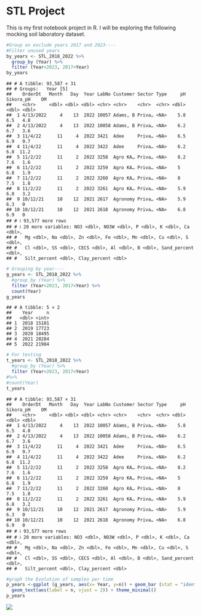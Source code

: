 STL Project
================

This is my first notebook project in R. I will be exploring the
following mocking soil laboratory dataset.

``` r
#Group an exclude years 2017 and 2023----
#Filter unused years
by_years <- STL_2018_2022 %>% 
  group_by (Year) %>% 
  filter (Year<2023, 2017<Year)
by_years
```

    ## # A tibble: 93,587 × 31
    ## # Groups:   Year [5]
    ##    OrderDt   Month   Day  Year LabNo Customer Sector Type     pH Sikora_pH    OM
    ##    <chr>     <dbl> <dbl> <dbl> <chr> <chr>    <chr>  <chr> <dbl>     <dbl> <dbl>
    ##  1 4/13/2022     4    13  2022 10057 Adams, B Priva… <NA>    5.8       6.5   4.8
    ##  2 4/13/2022     4    13  2022 10058 Adams, B Priva… <NA>    6.2       6.7   3.6
    ##  3 11/4/22      11     4  2022 3421  Adee     Priva… <NA>    6.5       6.9   9.7
    ##  4 11/4/22      11     4  2022 3422  Adee     Priva… <NA>    6.2       6.8  11.2
    ##  5 11/2/22      11     2  2022 3258  Agro KA… Priva… <NA>    8.2       7.6   1.6
    ##  6 11/2/22      11     2  2022 3259  Agro KA… Priva… <NA>    5         6.8   1.9
    ##  7 11/2/22      11     2  2022 3260  Agro KA… Priva… <NA>    8         7.5   1.8
    ##  8 11/2/22      11     2  2022 3261  Agro KA… Priva… <NA>    5.9       6.8   3.2
    ##  9 10/12/21     10    12  2021 2617  Agronomy Priva… <NA>    5.9       6.3   0  
    ## 10 10/12/21     10    12  2021 2618  Agronomy Priva… <NA>    6.8       6.9   0  
    ## # ℹ 93,577 more rows
    ## # ℹ 20 more variables: NO3 <dbl>, NO3W <dbl>, P <dbl>, K <dbl>, Ca <dbl>,
    ## #   Mg <dbl>, Na <dbl>, Zn <dbl>, Fe <dbl>, Mn <dbl>, Cu <dbl>, S <dbl>,
    ## #   Cl <dbl>, SS <dbl>, CECS <dbl>, Al <dbl>, B <dbl>, Sand_percent <dbl>,
    ## #   Silt_percent <dbl>, Clay_percent <dbl>

``` r
# Grouping by year----
g_years <- STL_2018_2022 %>% 
  #group_by (Year) %>% 
  filter (Year<2023, 2017<Year) %>% 
  count(Year)
g_years
```

    ## # A tibble: 5 × 2
    ##    Year     n
    ##   <dbl> <int>
    ## 1  2018 15101
    ## 2  2019 17723
    ## 3  2020 18495
    ## 4  2021 20284
    ## 5  2022 21984

``` r
# For testing
t_years <- STL_2018_2022 %>% 
  #group_by (Year) %>% 
  filter (Year<2023, 2017<Year) 
#%>% 
#count(Year)
t_years
```

    ## # A tibble: 93,587 × 31
    ##    OrderDt   Month   Day  Year LabNo Customer Sector Type     pH Sikora_pH    OM
    ##    <chr>     <dbl> <dbl> <dbl> <chr> <chr>    <chr>  <chr> <dbl>     <dbl> <dbl>
    ##  1 4/13/2022     4    13  2022 10057 Adams, B Priva… <NA>    5.8       6.5   4.8
    ##  2 4/13/2022     4    13  2022 10058 Adams, B Priva… <NA>    6.2       6.7   3.6
    ##  3 11/4/22      11     4  2022 3421  Adee     Priva… <NA>    6.5       6.9   9.7
    ##  4 11/4/22      11     4  2022 3422  Adee     Priva… <NA>    6.2       6.8  11.2
    ##  5 11/2/22      11     2  2022 3258  Agro KA… Priva… <NA>    8.2       7.6   1.6
    ##  6 11/2/22      11     2  2022 3259  Agro KA… Priva… <NA>    5         6.8   1.9
    ##  7 11/2/22      11     2  2022 3260  Agro KA… Priva… <NA>    8         7.5   1.8
    ##  8 11/2/22      11     2  2022 3261  Agro KA… Priva… <NA>    5.9       6.8   3.2
    ##  9 10/12/21     10    12  2021 2617  Agronomy Priva… <NA>    5.9       6.3   0  
    ## 10 10/12/21     10    12  2021 2618  Agronomy Priva… <NA>    6.8       6.9   0  
    ## # ℹ 93,577 more rows
    ## # ℹ 20 more variables: NO3 <dbl>, NO3W <dbl>, P <dbl>, K <dbl>, Ca <dbl>,
    ## #   Mg <dbl>, Na <dbl>, Zn <dbl>, Fe <dbl>, Mn <dbl>, Cu <dbl>, S <dbl>,
    ## #   Cl <dbl>, SS <dbl>, CECS <dbl>, Al <dbl>, B <dbl>, Sand_percent <dbl>,
    ## #   Silt_percent <dbl>, Clay_percent <dbl>

``` r
#graph the Evolution of samples per time 
p_years <-ggplot (g_years, aes(x= Year, y=n)) + geom_bar (stat = "identity") + 
  geom_text(aes(label = n, vjust = 2)) + theme_minimal() 
p_years
```

![](STL_SQL_files/figure-gfm/unnamed-chunk-2-1.png)<!-- -->
